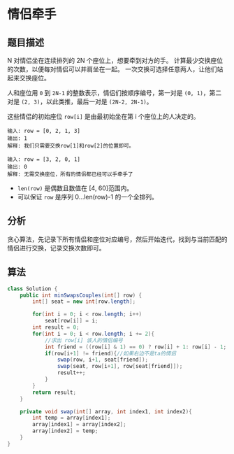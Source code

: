 # 情侣牵手

## 题目描述

N 对情侣坐在连续排列的 2N 个座位上，想要牵到对方的手。 计算最少交换座位的次数，以便每对情侣可以并肩坐在一起。 一次交换可选择任意两人，让他们站起来交换座位。

人和座位用 `0` 到 `2N-1` 的整数表示，情侣们按顺序编号，第一对是 `(0, 1)`，第二对是 `(2, 3)`，以此类推，最后一对是 `(2N-2, 2N-1)`。

这些情侣的初始座位  `row[i]` 是由最初始坐在第 i 个座位上的人决定的。

```
输入: row = [0, 2, 1, 3]
输出: 1
解释: 我们只需要交换row[1]和row[2]的位置即可。

输入: row = [3, 2, 0, 1]
输出: 0
解释: 无需交换座位，所有的情侣都已经可以手牵手了
```

* `len(row)` 是偶数且数值在 [4, 60]范围内。
* 可以保证 `row` 是序列 0...len(row)-1 的一个全排列。

## 分析

贪心算法，先记录下所有情侣和座位对应编号，然后开始迭代，找到与当前匹配的情侣进行交换，记录交换次数即可。

## 算法

```java
class Solution {
    public int minSwapsCouples(int[] row) {
        int[] seat = new int[row.length];

        for(int i = 0; i < row.length; i++)
            seat[row[i]] = i;
        int result = 0;
        for(int i = 0; i < row.length; i += 2){
            //求出 row[i] 该人的情侣编号
            int friend = ((row[i] & 1) == 0) ? row[i] + 1: row[i] - 1;
            if(row[i+1] != friend){//如果右边不是ta的情侣
                swap(row, i+1, seat[friend]);
                swap(seat, row[i+1], row[seat[friend]]);
                result++;
            }
        }
        return result;
    }

    private void swap(int[] array, int index1, int index2){
        int temp = array[index1];
        array[index1] = array[index2];
        array[index2] = temp;
    }
}
```
